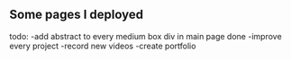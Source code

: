 ## Some pages I deployed

todo:
-add abstract to every medium box div in main page done
-improve every project
-record new videos
-create portfolio

